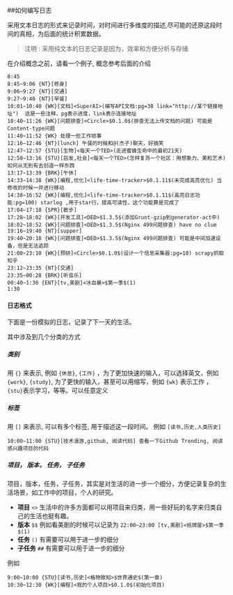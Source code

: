 ##如何编写日志

采用文本日志的形式来记录时间，对时间进行多维度的描述,尽可能的还原这段时间的真相，为后面的统计积累数据。

> 注明 : 采用纯文本的日志记录是因为，效率和方便分析与存储

在介绍概念之前，请看一个例子, 概念参考后面的介绍

```
8:45
8:45~9:06 {NT}[修身]
9:06~9:27 {NT}[交通]
9:27~9:40 {NT}[早餐]
10:01~10:40 {WK}[文档]<SuperAI>(编写API文档:pg=30 link="http://某个链接地址")  这是一些注释，pg表示进度，link表示连接地址
10:40~11:26 {WK}[问题排查]<Circle>$0.1.0$(排查无法上传文档的问题) 可能是Content-type问题
11:40~11:52 {WK} 处理一些工作琐事
12:16~12:46 {NT}[lunch] 午餐的时候和@(杰子)聊天，好搞笑
12:47~12:57 {STU}[生物]<每天一个TED>(走进蜜蜂生命中的最初21天)
12:58~13:16 {STU}[启发,社会]<每天一个TED>(怎样复苏一个社区：用想象力、美和艺术) 如何从无到有去创造一样东西
13:17~13:39 {BRK}[午休]
14:33~14:38 {WK}[编程,优化]<life-time-tracker>$0.1.11$(未完成高亮优化) 当修改的时候一并进行移动
14:38~16:52 {WK}[编程,优化]<life-time-tracker>$0.1.11$(高亮日志功能:pg=100) starlog ,用于star行，提高可读性，这个功能算是完成了
17:04~17:18 {SPR}[散步]
17:28~18:02 {WK}[开发工具]<DED>$1.3.5$(添加Grunt-gzip到generator-act中)
18:02~18:52 {WK}[问题排查]<DED>$1.3.5$(Nginx 499问题排查) have no clue
19:16~19:40 {NT}[supper]
19:40~20:18 {WK}[问题排查]<DED>$1.3.5$(Nginx 499问题排查) 可能是中间加速设备，但是无法追踪
21:00~23:10 {WK}[预研]<Circle>$0.1.0$(设计一个信息采集器:pg=10) scrapy抓取知乎
23:12~23:35 {NT}[交通]
23:35~00:28 {BRK}[听音乐]
00:40~1:30 {ENT}[tv,美剧]<冰血暴>$第一季$(1)
1:30
```

#### 日志格式

下面是一份模拟的日志，记录了下一天的生活。

其中涉及到几个分类的方式

##### 类别

用 `{}` 来表示, 例如 `{休息}`, `{工作}` ，为了更加快速的输入，可以选择英文，例如 `{work}`, `{study}`, 为了更快的输入，甚至可以用缩写，例如 `{wk}` 表示工作 ，`{stu}`表示学习，等等。可以任意定义

##### 标签

用 `[]` 来表示, 可以有多个标签, 用于描述这一段时间。 例如 `[读书,历史,人类历史]`

```
10:00~11:00 {STU}[技术漫游,github, 阅读代码] 查看一下Github Trending, 阅读感兴趣项目的代码
```

##### 项目， 版本， 任务， 子任务

项目，版本，任务，子任务，其实是对生活的进一步一个细分，方便记录复杂的生活场景，如工作中的项目，个人的研究。

- **项目** `<>`  生活中的许多方面都可以用项目来归类，用一些好玩的名字来归类自己的生活也挺有趣。
- **版本** `$$` 例如看美剧的时候可以记录为 `22:00~23:00 [tv,美剧]<纸牌屋>$第一季$(1)`
- **任务** `()` 有需要可以用于进一步的细分
- **子任务** `##`  有需要可以用于进一步的细分

例如

```
9:00~10:00 {STU}[读书,历史]<格物致知>$世界通史$(第一章)
10:30~12:30 {WK}[编程]<我的个人项目>$0.1.0$(初始化项目)
```
